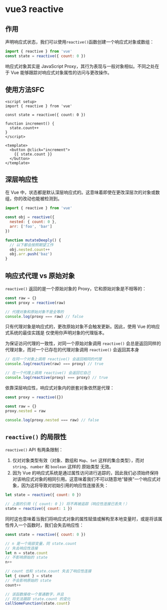 # vue3 reactive
## 作用
声明响应式状态，我们可以使用`reactive()`函数创建一个响应式对象或数组：
```javascript
import { reactive } from 'vue'
const state = reactive({ count: 0 })
```
响应式对象其实是 JavaScript Proxy，其行为表现与一般对象相似。不同之处在于 Vue 能够跟踪对响应式对象属性的访问与更改操作。
## 使用方法SFC
```vue
<script setup>
import { reactive } from 'vue'

const state = reactive({ count: 0 })

function increment() {
  state.count++
}
</script>

<template>
  <button @click="increment">
    {{ state.count }}
  </button>
</template>
```
## 深层响应性
在 Vue 中，状态都是默认深层响应式的。这意味着即使在更改深层次的对象或数组，你的改动也能被检测到。
```js
import { reactive } from 'vue'

const obj = reactive({
  nested: { count: 0 },
  arr: ['foo', 'bar']
})

function mutateDeeply() {
  // 以下都会按照期望工作
  obj.nested.count++
  obj.arr.push('baz')
}
```
## 响应式代理 vs 原始对象
`reactive()` 返回的是一个原始对象的 Proxy，它和原始对象是不相等的：
```js
const raw = {}
const proxy = reactive(raw)

// 代理对象和原始对象不是全等的
console.log(proxy === raw) // false
```
只有代理对象是响应式的，更改原始对象不会触发更新。因此，使用 Vue 的响应式系统的最佳实践是 仅使用你声明对象的代理版本。

为保证访问代理的一致性，对同一个原始对象调用 `reactive()` 会总是返回同样的代理对象，而对一个已存在的代理对象调用 `reactive()` 会返回其本身
```js
// 在同一个对象上调用 reactive() 会返回相同的代理
console.log(reactive(raw) === proxy) // true

// 在一个代理上调用 reactive() 会返回它自己
console.log(reactive(proxy) === proxy) // true
```
依靠深层响应性，响应式对象内的嵌套对象依然是代理：
```js
const proxy = reactive({})

const raw = {}
proxy.nested = raw

console.log(proxy.nested === raw) // false
```
## `reactive()` 的局限性
`reactive()` API 有两条限制：
1. 仅对对象类型有效（对象、数组和 `Map`、`Set` 这样的集合类型），而对 `string`、`number` 和 `boolean` 这样的 原始类型 无效。
2. 因为 Vue 的响应式系统是通过属性访问进行追踪的，因此我们必须始终保持对该响应式对象的相同引用。这意味着我们不可以随意地“替换”一个响应式对象，因为这将导致对初始引用的响应性连接丢失：
```js
let state = reactive({ count: 0 })

// 上面的引用 ({ count: 0 }) 将不再被追踪（响应性连接已丢失！）
state = reactive({ count: 1 })
```
同时这也意味着当我们将响应式对象的属性赋值或解构至本地变量时，或是将该属性传入一个函数时，我们会失去响应性：
```js
const state = reactive({ count: 0 })

// n 是一个局部变量，同 state.count
// 失去响应性连接
let n = state.count
// 不影响原始的 state
n++

// count 也和 state.count 失去了响应性连接
let { count } = state
// 不会影响原始的 state
count++

// 该函数接收一个普通数字，并且
// 将无法跟踪 state.count 的变化
callSomeFunction(state.count)
```
